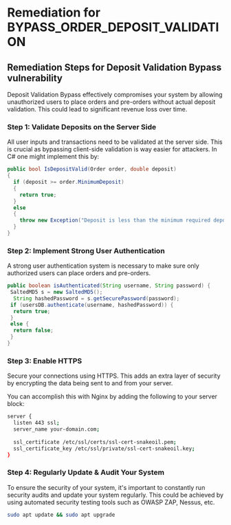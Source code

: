 # Remediation for BYPASS_ORDER_DEPOSIT_VALIDATION

## Remediation Steps for Deposit Validation Bypass vulnerability
Deposit Validation Bypass effectively compromises your system by allowing unauthorized users to place orders and pre-orders without actual deposit validation. This could lead to significant revenue loss over time.

### Step 1: Validate Deposits on the Server Side

All user inputs and transactions need to be validated at the server side. This is crucial as bypassing client-side validation is way easier for attackers. In C# one might implement this by:

```csharp
public bool IsDepositValid(Order order, double deposit)
{
  if (deposit >= order.MinimumDeposit)
  {
    return true;
  }
  else
  {
    throw new Exception("Deposit is less than the minimum required deposit.");
  }
}
```

### Step 2: Implement Strong User Authentication

A strong user authentication system is necessary to make sure only authorized users can place orders and pre-orders.

```java
public boolean isAuthenticated(String username, String password) {
 SaltedMD5 s = new SaltedMD5();
  String hashedPassword = s.getSecurePassword(password);
 if (usersDB.authenticate(username, hashedPassword)) {
  return true;
 }
 else {
  return false;
 }
}
```
### Step 3: Enable HTTPS

Secure your connections using HTTPS. This adds an extra layer of security by encrypting the data being sent to and from your server.

You can accomplish this with Nginx by adding the following to your server block:

```bash
server {
  listen 443 ssl;
  server_name your-domain.com;
  
  ssl_certificate /etc/ssl/certs/ssl-cert-snakeoil.pem;
  ssl_certificate_key /etc/ssl/private/ssl-cert-snakeoil.key;
}
```

### Step 4: Regularly Update & Audit Your System

To ensure the security of your system, it's important to constantly run security audits and update your system regularly. This could be achieved by using automated security testing tools such as OWASP ZAP, Nessus, etc.

```bash
sudo apt update && sudo apt upgrade
```